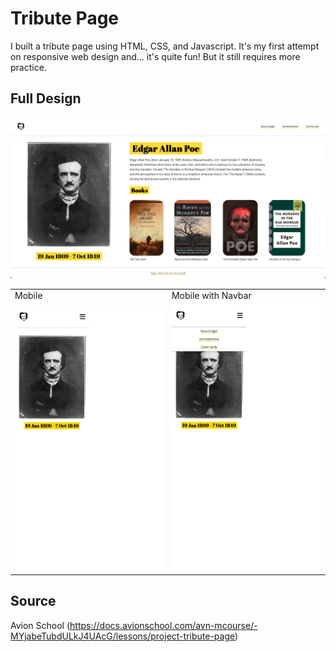 # Tribute Page

I built a tribute page using HTML, CSS, and Javascript. It's my first attempt on responsive web design and... it's quite fun! But it still requires more practice.

## Full Design

![full_design](./assets/full_design.png)

 <table>
  <tr>
    <td>Mobile</td>
     <td>Mobile with Navbar</td>
  </tr>
  <tr>
    <td><img src="assets/mobile.png"></td>
    <td><img src="assets/mobile_with_navbar.png"></td>
  </tr>
 </table>

## Source

Avion School (https://docs.avionschool.com/avn-mcourse/-MYjabeTubdULkJ4UAcG/lessons/project-tribute-page)
